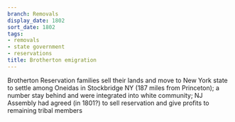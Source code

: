 ```yaml
---
branch: Removals
display_date: 1802
sort_date: 1802
tags:
- removals
- state government
- reservations
title: Brotherton emigration
---
```


Brotherton Reservation families sell their lands and move to New York state to settle among Oneidas in Stockbridge NY (187 miles from Princeton); a number stay behind and were integrated into white community; NJ Assembly had agreed (in 1801?) to sell reservation and give profits to remaining tribal members